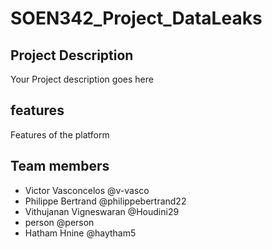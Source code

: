 # SOEN342_Project_DataLeaks

## Project Description
Your Project description goes here

## features
Features of the platform

## Team members
- Victor Vasconcelos @v-vasco
- Philippe Bertrand @philippebertrand22
- Vithujanan Vigneswaran @Houdini29
- person @person
- Hatham Hnine @haytham5
